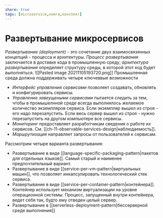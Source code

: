 ```yaml
---
share: true
tags: [microservice,книга,конспект]
---
```

# Развертывание микросервисов
*Развертывание (deployment)* - это сочетание двух взаимосвязянных концепций - процесса и архитектуры. *Процесс развертывания* заключается в доставке кода в промышленную среду; *архитектура развертывания* определяет структуру среды, в которой этот код будет выполняться.
![[Pasted image 20211105193720.png]]
Промышленная среда должна поддерживать четыре ключеввые возможности
- *Интерфейс управления сервисами* позволяет создавать, обновлять и конфигурировать сервисы.
- *Управление завеущеными сервисами* пытается следить за тем, чтобы в промышелнной среде всегда выполнялось желаемое количество экземпляров сервиса. Если экземпляр вышел из строя - его надо перезапустить. Если весь сервер вышел из строя - нужно перезапустить на другом компьютере все сервисы.
- *Мониторинг* предоставляет разработчикам сведения о работе их сервисов. См. [[ch-11-observable-services-design|наблюдаемость]].
- *Маршрутизация* направляет запросы от пользователей к сервисам.

Рассмотрим четыре варианта развертывания:
- Развертывание в виде [[language-specific-packaging-pattern|пакетов для отдельных языков]]. Самый старый и наименее предпочтительный вариант.
- Развертывание в виде [[service-per-vm-pattern|виртуальных машин]], что позволяет инкапсулировать технологический стек сервиса.
- Развертывание в виде [[service-per-container-pattern|контейнера]]. Контейнер использует механизм виртуализации на уровне операционной системы. Процесс, запущенный внутри контейнера, ведет себя так, будто ему отведен целый сервер.
- Развертывание в [[serverless-deployment-pattern|бессерверной среде выполнения]]
